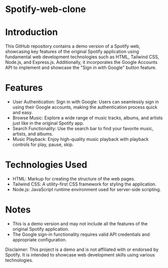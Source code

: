 # Spotify-web-clone

# Introduction
This GitHub repository contains a demo version of a Spotify web, showcasing key features of the original Spotify application using fundamental web development technologies such as HTML, Tailwind CSS, Node.js, and Express.js. Additionally, it incorporates the Google Accounts API to implement and showcase the "Sign in with Google" button feature.

# Features
- User Authentication:
    Sign in with Google: Users can seamlessly sign in using their Google accounts, making the authentication process quick and easy.
- Browse Music:
    Explore a wide range of music tracks, albums, and artists just like in the original Spotify app.
- Search Functionality:
    Use the search bar to find your favorite music, artists, and albums.
- Music Playback:
    Enjoy high-quality music playback with playback controls for play, pause, skip.

# Technologies Used
 - HTML: Markup for creating the structure of the web pages.
 - Tailwind CSS: A utility-first CSS framework for styling the application.
 - Node.js: JavaScript runtime environment used for server-side scripting.

 # Notes
   - This is a demo version and may not include all the features of the original Spotify application.
   - The Google sign-in functionality requires valid API credentials and appropriate configuration.


Disclaimer: This project is a demo and is not affiliated with or endorsed by Spotify. It is intended to showcase web development skills using various technologies.

